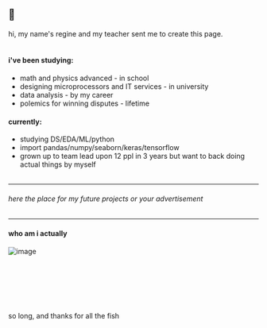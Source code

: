 ## 💜
hi, my name's regine and my teacher sent me to create this page.
</br></br>

#### i've been studying:
- math and physics advanced - in school
- designing microprocessors and IT services - in university
- data analysis - by my career
- polemics for winning disputes - lifetime

#### currently:
- studying DS/EDA/ML/python
- import pandas/numpy/seaborn/keras/tensorflow
- grown up to team lead upon 12 ppl in 3 years but want to back doing actual things by myself
</br></br>
----------------------
###### here the place for my future projects or your advertisement
----------------------

#### who am i actually
<!-- i'm inspired by astrophysics
- enjoing neurobiology and cognitive studies
- love Bayes theorem since i was 10
- "path of exile" is my primary hobby
- can't live without solving challenging cases just to show off
- tried almost every MOBA existing 
- sometimes i go camping with friends and guitars -->

![image](https://github.com/redd-ratt/redd-ratt/assets/4120771/d533827f-8538-461d-81dd-35efd50e2a62)







</br> </br> </br> </br> </br> 

<!--
**redd-ratt/redd-ratt** is a ✨ _special_ ✨ repository because its `README.md` (this file) appears on your GitHub profile. -->

so long, and thanks for all the fish
